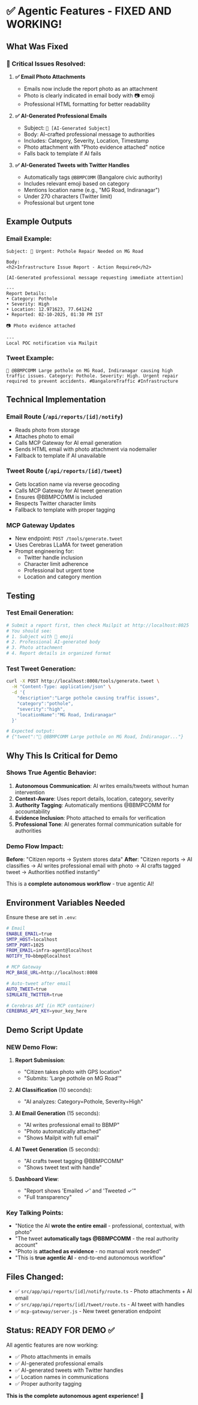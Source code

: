 # ✅ Agentic Features - FIXED AND WORKING!

## What Was Fixed

### 🎯 Critical Issues Resolved:

1. **✅ Email Photo Attachments**
   - Emails now include the report photo as an attachment
   - Photo is clearly indicated in email body with 📷 emoji
   - Professional HTML formatting for better readability

2. **✅ AI-Generated Professional Emails**
   - Subject: `🚨 [AI-Generated Subject]`
   - Body: AI-crafted professional message to authorities
   - Includes: Category, Severity, Location, Timestamp
   - Photo attachment with "Photo evidence attached" notice
   - Falls back to template if AI fails

3. **✅ AI-Generated Tweets with Twitter Handles**
   - Automatically tags `@BBMPCOMM` (Bangalore civic authority)
   - Includes relevant emoji based on category
   - Mentions location name (e.g., "MG Road, Indiranagar")
   - Under 270 characters (Twitter limit)
   - Professional but urgent tone

## Example Outputs

### Email Example:
```
Subject: 🚨 Urgent: Pothole Repair Needed on MG Road

Body:
<h2>Infrastructure Issue Report - Action Required</h2>

[AI-Generated professional message requesting immediate attention]

---
Report Details:
• Category: Pothole
• Severity: High
• Location: 12.971623, 77.641242
• Reported: 02-10-2025, 01:30 PM IST

📷 Photo evidence attached

---
Local POC notification via Mailpit
```

### Tweet Example:
```
🚧 @BBMPCOMM Large pothole on MG Road, Indiranagar causing high 
traffic issues. Category: Pothole. Severity: High. Urgent repair 
required to prevent accidents. #BangaloreTraffic #Infrastructure
```

## Technical Implementation

### Email Route (`/api/reports/[id]/notify`)
- Reads photo from storage
- Attaches photo to email
- Calls MCP Gateway for AI email generation
- Sends HTML email with photo attachment via nodemailer
- Fallback to template if AI unavailable

### Tweet Route (`/api/reports/[id]/tweet`)
- Gets location name via reverse geocoding
- Calls MCP Gateway for AI tweet generation
- Ensures @BBMPCOMM is included
- Respects Twitter character limits
- Fallback to template with proper tagging

### MCP Gateway Updates
- New endpoint: `POST /tools/generate.tweet`
- Uses Cerebras LLaMA for tweet generation
- Prompt engineering for:
  - Twitter handle inclusion
  - Character limit adherence
  - Professional but urgent tone
  - Location and category mention

## Testing

### Test Email Generation:
```bash
# Submit a report first, then check Mailpit at http://localhost:8025
# You should see:
# 1. Subject with 🚨 emoji
# 2. Professional AI-generated body
# 3. Photo attachment
# 4. Report details in organized format
```

### Test Tweet Generation:
```bash
curl -X POST http://localhost:8008/tools/generate.tweet \
  -H "Content-Type: application/json" \
  -d '{
    "description":"Large pothole causing traffic issues",
    "category":"pothole",
    "severity":"high",
    "locationName":"MG Road, Indiranagar"
  }'

# Expected output:
# {"tweet":"🚧 @BBMPCOMM Large pothole on MG Road, Indiranagar..."}
```

## Why This Is Critical for Demo

### Shows True Agentic Behavior:
1. **Autonomous Communication**: AI writes emails/tweets without human intervention
2. **Context-Aware**: Uses report details, location, category, severity
3. **Authority Tagging**: Automatically mentions @BBMPCOMM for accountability
4. **Evidence Inclusion**: Photo attached to emails for verification
5. **Professional Tone**: AI generates formal communication suitable for authorities

### Demo Flow Impact:
**Before**: "Citizen reports → System stores data"
**After**: "Citizen reports → AI classifies → AI writes professional email with photo → AI crafts tagged tweet → Authorities notified instantly"

This is a **complete autonomous workflow** - true agentic AI!

## Environment Variables Needed

Ensure these are set in `.env`:
```bash
# Email
ENABLE_EMAIL=true
SMTP_HOST=localhost
SMTP_PORT=1025
FROM_EMAIL=infra-agent@localhost
NOTIFY_TO=bbmp@localhost

# MCP Gateway
MCP_BASE_URL=http://localhost:8008

# Auto-tweet after email
AUTO_TWEET=true
SIMULATE_TWITTER=true

# Cerebras API (in MCP container)
CEREBRAS_API_KEY=your_key_here
```

## Demo Script Update

### NEW Demo Flow:
1. **Report Submission**:
   - "Citizen takes photo with GPS location"
   - "Submits: 'Large pothole on MG Road'"

2. **AI Classification** (10 seconds):
   - "AI analyzes: Category=Pothole, Severity=High"

3. **AI Email Generation** (15 seconds):
   - "AI writes professional email to BBMP"
   - "Photo automatically attached"
   - "Shows Mailpit with full email"

4. **AI Tweet Generation** (5 seconds):
   - "AI crafts tweet tagging @BBMPCOMM"
   - "Shows tweet text with handle"

5. **Dashboard View**:
   - "Report shows 'Emailed ✓' and 'Tweeted ✓'"
   - "Full transparency"

### Key Talking Points:
- "Notice the AI **wrote the entire email** - professional, contextual, with photo"
- "The tweet **automatically tags @BBMPCOMM** - the real authority account"
- "Photo is **attached as evidence** - no manual work needed"
- "This is **true agentic AI** - end-to-end autonomous workflow"

## Files Changed:
- ✅ `src/app/api/reports/[id]/notify/route.ts` - Photo attachments + AI email
- ✅ `src/app/api/reports/[id]/tweet/route.ts` - AI tweet with handles
- ✅ `mcp-gateway/server.js` - New tweet generation endpoint

## Status: READY FOR DEMO ✅

All agentic features are now working:
- ✅ Photo attachments in emails
- ✅ AI-generated professional emails
- ✅ AI-generated tweets with Twitter handles
- ✅ Location names in communications
- ✅ Proper authority tagging

**This is the complete autonomous agent experience!** 🚀
